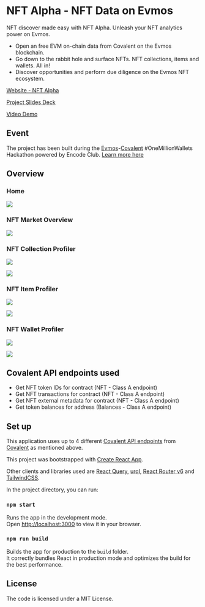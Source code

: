 # NFT Alpha - NFT Data on Evmos

NFT discover made easy with NFT Alpha.
Unleash your NFT analytics power on Evmos.

- Open an free EVM on-chain data from Covalent on the Evmos blockchain.
- Go down to the rabbit hole and surface NFTs.
  NFT collections, items and wallets. All in!
- Discover opportunities and perform due diligence on the Evmos NFT ecosystem.

[Website - NFT Alpha](https://www.nftalpha.app)

[Project Slides Deck](https://ivanmolto.mypinata.cloud/ipfs/QmSbgirs8hVHakyT3hv5xqTxq7a4vgk48B48FFaconcDyu)

[Video Demo](https://youtu.be/kSsjYi6MbDk)

## Event

The project has been built during the [Evmos](https://evmos.org)-[Covalent](https://covalenthq.com) #OneMillionWallets Hackathon powered by Encode Club. [Learn more here](https://www.encode.club/evmoscovalent-hack)

## Overview

### Home

![](https://ivanmolto.mypinata.cloud/ipfs/QmVcC3vnFyyVu44yWQvQDeyBEJaAfV74bMVM84SwYKsH4E)

### NFT Market Overview

![](https://ivanmolto.mypinata.cloud/ipfs/QmPETRBxrTjTfx4e2u9mFWehba8n638rME3rrnNA8s4CQK)

### NFT Collection Profiler

![](https://ivanmolto.mypinata.cloud/ipfs/QmcY9yrjThpUuKuZsKxCZDJHBMjmCMgYivUQh3wQNbWdVa)

![](https://ivanmolto.mypinata.cloud/ipfs/QmRx2VqsKw1R9oebWxm9pbuGRbReYCwrqegDdBtFsVksiR)

### NFT Item Profiler

![](https://ivanmolto.mypinata.cloud/ipfs/Qma6pFWrCrLNTr7Tqwdh8taUVpwyFWdwDwM5VgoQPeEb8z)

![](https://ivanmolto.mypinata.cloud/ipfs/QmdMhXqe5T8P4qvJ19ZDf5Tnipwquqg2TCqyYJFJuWEycZ)

### NFT Wallet Profiler

![](https://ivanmolto.mypinata.cloud/ipfs/QmdWSW8eksRwkap5pytwiGuaatKdFAXoUpwAheUs5RMqsi)

![](https://ivanmolto.mypinata.cloud/ipfs/QmY8NGzSQH12kneuGu1eoctEzbG7tKKK2PJt6zKTonhf4A)

## Covalent API endpoints used

- Get NFT token IDs for contract (NFT - Class A endpoint)
- Get NFT transactions for contract (NFT - Class A endpoint)
- Get NFT external metadata for contract (NFT - Class A endpoint)
- Get token balances for address (Balances - Class A endpoint)

## Set up

This application uses up to 4 different [Covalent API endpoints](https://www.covalenthq.com/docs/api/#/0/0/USD/1) from [Covalent](https://www.covalenthq.com) as mentioned above.

This project was bootstrapped with [Create React App](https://github.com/facebook/create-react-app).

Other clients and libraries used are [React Query](https://tanstack.com/query/v4), [urql](https://formidable.com/open-source/urql/), [React Router v6](https://reactrouter.com/docs/en/v6/getting-started/overview) and [TailwindCSS](https://tailwindcss.com).

In the project directory, you can run:

### `npm start`

Runs the app in the development mode.\
Open [http://localhost:3000](http://localhost:3000) to view it in your browser.

### `npm run build`

Builds the app for production to the `build` folder.\
It correctly bundles React in production mode and optimizes the build for the best performance.

## License

The code is licensed under a MIT License.

